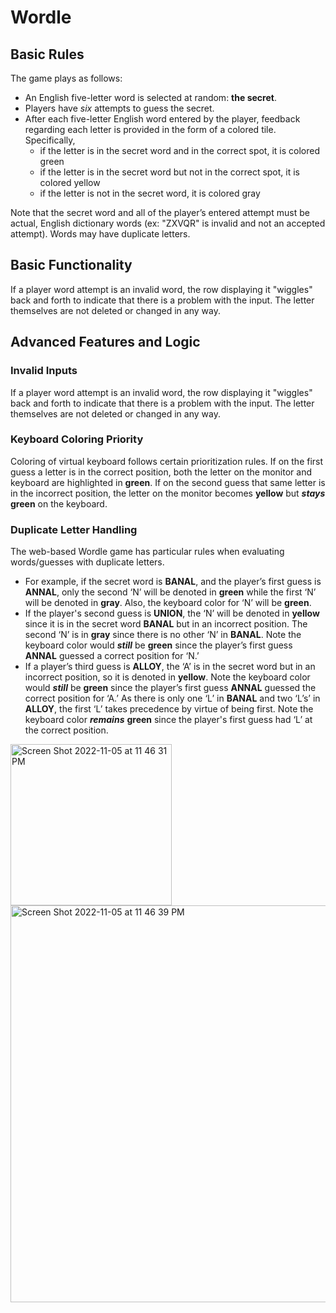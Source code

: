 # Wordle

## Basic Rules

The game plays as follows:

* An English five-letter word is selected at random: **the secret**.
* Players have *six* attempts to guess the secret.
* After each five-letter English word entered by the player, feedback regarding each letter is provided in the form
of a colored tile. 
Specifically, 
  * if the letter is in the secret word and in the correct spot, it is colored green
  * if the letter is in the secret word but not in the correct spot, it is colored yellow
  * if the letter is not in the secret word, it is colored gray

Note that the secret word and all of the player’s entered attempt must be actual, English dictionary words (ex: "ZXVQR"
is invalid and not an accepted attempt). Words may have duplicate letters.

## Basic Functionality

If a player word attempt is an invalid word, the row displaying it "wiggles" back and forth to indicate that there is a problem with the input. The letter themselves are not deleted or changed in any way.

## Advanced Features and Logic

### Invalid Inputs

If a player word attempt is an invalid word, the row displaying it "wiggles" back and forth to indicate that there is a problem with the input. The letter themselves are not deleted or changed in any way.

### Keyboard Coloring Priority

Coloring of virtual keyboard follows certain prioritization rules. If on the first guess a letter is in the correct position, both the letter on the monitor and keyboard are highlighted in **green**. If on the second guess that same letter is in the incorrect position, the letter on the monitor becomes **yellow** but ***stays*** **green** on the keyboard. 

### Duplicate Letter Handling

The web-based Wordle game has particular rules when evaluating words/guesses with duplicate letters. 

* For example, if the secret word is **BANAL**, and the player’s first guess is **ANNAL**, only the second ‘N’ will be denoted in **green** while the first ‘N’ will be denoted in **gray**. Also, the keyboard color for ‘N’ will be **green**. 
* If the player's second guess is **UNION**, the ‘N’ will be denoted in **yellow** since it is in the secret word **BANAL** but in an incorrect position. The second ‘N’ is in **gray** since there is no other ‘N’ in **BANAL**. Note the keyboard color would ***still*** be **green** since the player’s first guess **ANNAL** guessed a correct position for ‘N.’ 
* If a player’s third guess is **ALLOY**, the ‘A’ is in the secret word but in an incorrect position, so it is denoted in **yellow**. Note the keyboard color would ***still*** be **green** since the player’s first guess **ANNAL** guessed the correct position for ‘A.’ As there is only one ‘L’ in **BANAL** and two ‘L’s’ in **ALLOY**, the first ‘L’ takes precedence by virtue of being first. Note the keyboard color ***remains*** **green** since the player's first guess had ‘L’ at the correct position. 

<img width="258" alt="Screen Shot 2022-11-05 at 11 46 31 PM" src="https://user-images.githubusercontent.com/84925247/200172385-4d131870-2878-4ce9-b4bd-008d6793ae85.png">

<img width="635" alt="Screen Shot 2022-11-05 at 11 46 39 PM" src="https://user-images.githubusercontent.com/84925247/200172348-6c5bd921-aa07-4e20-a97c-0a46af35f1db.png">

